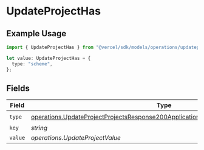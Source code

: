 # UpdateProjectHas

## Example Usage

```typescript
import { UpdateProjectHas } from "@vercel/sdk/models/operations/updateproject.js";

let value: UpdateProjectHas = {
  type: "scheme",
};
```

## Fields

| Field                                                                                                                                                                                    | Type                                                                                                                                                                                     | Required                                                                                                                                                                                 | Description                                                                                                                                                                              |
| ---------------------------------------------------------------------------------------------------------------------------------------------------------------------------------------- | ---------------------------------------------------------------------------------------------------------------------------------------------------------------------------------------- | ---------------------------------------------------------------------------------------------------------------------------------------------------------------------------------------- | ---------------------------------------------------------------------------------------------------------------------------------------------------------------------------------------- |
| `type`                                                                                                                                                                                   | [operations.UpdateProjectProjectsResponse200ApplicationJSONResponseBodySecurityType](../../models/operations/updateprojectprojectsresponse200applicationjsonresponsebodysecuritytype.md) | :heavy_check_mark:                                                                                                                                                                       | N/A                                                                                                                                                                                      |
| `key`                                                                                                                                                                                    | *string*                                                                                                                                                                                 | :heavy_minus_sign:                                                                                                                                                                       | N/A                                                                                                                                                                                      |
| `value`                                                                                                                                                                                  | *operations.UpdateProjectValue*                                                                                                                                                          | :heavy_minus_sign:                                                                                                                                                                       | N/A                                                                                                                                                                                      |
